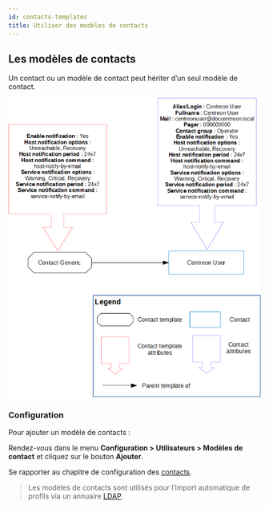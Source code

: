 ```yaml
---
id: contacts-templates
title: Utiliser des modèles de contacts
---
```


## Les modèles de contacts

Un contact ou un modèle de contact peut hériter d’un seul modèle de contact.

![image](../../assets/configuration/09contactmodel.png)

### Configuration

Pour ajouter un modèle de contacts :

Rendez-vous dans le menu **Configuration > Utilisateurs > Modèles de contact** et
cliquez sur le bouton **Ajouter**.

Se rapporter au chapitre de configuration des [contacts](contacts-create). 

> Les modèles de contacts
> sont utilisés pour l’import automatique de profils via un annuaire
> [LDAP](../../administration/parameters/ldap).
